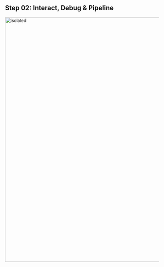 ## <a href="/README.md" style="text-decoration:none">Step 02: Interact, Debug & Pipeline</a>

<img src="/SL__Summary.png" alt="isolated" width="800"/>
